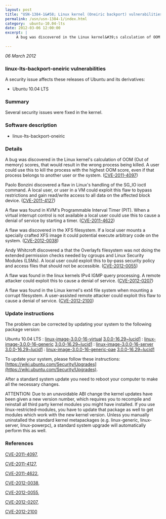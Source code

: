 ```yaml
---
layout: post
title: "USN-1384-1&#58; Linux kernel (Oneiric backport) vulnerabilities"
permalink: /usn/usn-1384-1/index.html
category:  ubuntu-10.04-lts
date: 2012-03-06 12:00:00
excerpt: |
     A bug was discovered in the Linux kernel&#39;s calculation of OOM (Out of memory) scores, that would result in the wrong process being killed. A user could use this to kill the process with the highest OOM score, even if that process belongs to another user or the system. ([CVE-2011-4097](http://people.ubuntu.com/~ubuntu-security/cve/CVE-2011-4097))
    
--- 
```

 
 

*06 March 2012*

### linux-lts-backport-oneiric vulnerabilities

A security issue affects these releases of Ubuntu and its derivatives:

* Ubuntu 10.04 LTS

### Summary

Several security issues were fixed in the kernel. 

### Software description

* linux-lts-backport-oneiric 

### Details

 A bug was discovered in the Linux kernel&#39;s calculation of OOM (Out of memory) scores, that would result in the wrong process being killed. A user could use this to kill the process with the highest OOM score, even if that process belongs to another user or the system. ([CVE-2011-4097](http://people.ubuntu.com/~ubuntu-security/cve/CVE-2011-4097))

Paolo Bonzini discovered a flaw in Linux&#39;s handling of the SG_IO ioctl command. A local user, or user in a VM could exploit this flaw to bypass restrictions and gain read/write access to all data on the affected block device. ([CVE-2011-4127](http://people.ubuntu.com/~ubuntu-security/cve/CVE-2011-4127))

A flaw was found in KVM&#39;s Programmable Interval Timer (PIT). When a virtual interrupt control is not available a local user could use this to cause a denial of service by starting a timer. ([CVE-2011-4622](http://people.ubuntu.com/~ubuntu-security/cve/CVE-2011-4622))

A flaw was discovered in the XFS filesystem. If a local user mounts a specially crafted XFS image it could potential execute arbitrary code on the system. ([CVE-2012-0038](http://people.ubuntu.com/~ubuntu-security/cve/CVE-2012-0038))

Andy Whitcroft discovered a that the Overlayfs filesystem was not doing the extended permission checks needed by cgroups and Linux Security Modules (LSMs). A local user could exploit this to by-pass security policy and access files that should not be accessible. ([CVE-2012-0055](http://people.ubuntu.com/~ubuntu-security/cve/CVE-2012-0055))

A flaw was found in the linux kernels IPv4 IGMP query processing. A remote attacker could exploit this to cause a denial of service. ([CVE-2012-0207](http://people.ubuntu.com/~ubuntu-security/cve/CVE-2012-0207))

A flaw was found in the Linux kernel&#39;s ext4 file system when mounting a corrupt filesystem. A user-assisted remote attacker could exploit this flaw to cause a denial of service. ([CVE-2012-2100](http://people.ubuntu.com/~ubuntu-security/cve/CVE-2012-2100)) 

### Update instructions

The problem can be corrected by updating your system to the following package version:

Ubuntu 10.04 LTS
 : [linux-image-3.0.0-16-virtual](https://launchpad.net/ubuntu/+source/linux-lts-backport-oneiric) <span> [3.0.0-16.29~lucid1](https://launchpad.net/ubuntu/+source/linux-lts-backport-oneiric/3.0.0-16.29~lucid1) </span> 
 : [linux-image-3.0.0-16-generic](https://launchpad.net/ubuntu/+source/linux-lts-backport-oneiric) <span> [3.0.0-16.29~lucid1](https://launchpad.net/ubuntu/+source/linux-lts-backport-oneiric/3.0.0-16.29~lucid1) </span> 
 : [linux-image-3.0.0-16-server](https://launchpad.net/ubuntu/+source/linux-lts-backport-oneiric) <span> [3.0.0-16.29~lucid1](https://launchpad.net/ubuntu/+source/linux-lts-backport-oneiric/3.0.0-16.29~lucid1) </span> 
 : [linux-image-3.0.0-16-generic-pae](https://launchpad.net/ubuntu/+source/linux-lts-backport-oneiric) <span> [3.0.0-16.29~lucid1](https://launchpad.net/ubuntu/+source/linux-lts-backport-oneiric/3.0.0-16.29~lucid1) </span> 

To update your system, please follow these instructions: [https://wiki.ubuntu.com/Security/Upgrades](https://wiki.ubuntu.com/Security/Upgrades).

After a standard system update you need to reboot your computer to make all the necessary changes.

ATTENTION: Due to an unavoidable ABI change the kernel updates have been given a new version number, which requires you to recompile and reinstall all third party kernel modules you might have installed. If you use linux-restricted-modules, you have to update that package as well to get modules which work with the new kernel version. Unless you manually uninstalled the standard kernel metapackages (e.g. linux-generic, linux-server, linux-powerpc), a standard system upgrade will automatically perform this as well. 

### References

 
 [CVE-2011-4097](http://people.ubuntu.com/~ubuntu-security/cve/CVE-2011-4097), 

 [CVE-2011-4127](http://people.ubuntu.com/~ubuntu-security/cve/CVE-2011-4127), 

 [CVE-2011-4622](http://people.ubuntu.com/~ubuntu-security/cve/CVE-2011-4622), 

 [CVE-2012-0038](http://people.ubuntu.com/~ubuntu-security/cve/CVE-2012-0038), 

 [CVE-2012-0055](http://people.ubuntu.com/~ubuntu-security/cve/CVE-2012-0055), 

 [CVE-2012-0207](http://people.ubuntu.com/~ubuntu-security/cve/CVE-2012-0207), 

 [CVE-2012-2100](http://people.ubuntu.com/~ubuntu-security/cve/CVE-2012-2100)
 

